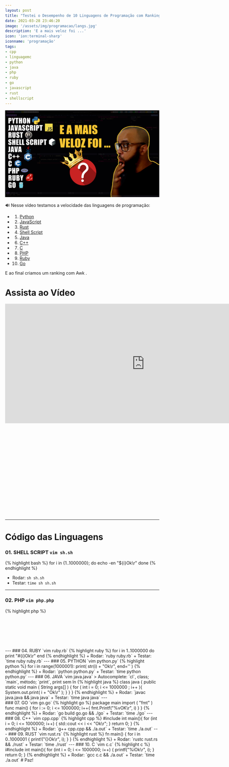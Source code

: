 ```yaml
---
layout: post
title: "Testei o Desempenho de 10 Linguagens de Programação com Ranking"
date: 2021-03-28 23:46:20
image: '/assets/img/programacao/langs.jpg'
description: 'E a mais veloz foi ...'
icon: 'ion:terminal-sharp'
iconname: 'programação'
tags:
- cpp
- linguagemc
- python
- java
- php
- ruby
- go
- javascript
- rust
- shellscript
---
```


![Testei o Desempenho de 10 Linguagens de Programação com Ranking](/assets/img/programacao/langs.jpg)

🔊 Nesse vídeo testamos a velocidade das linguagens de programação:

+ 01. [Python](https://terminalroot.com.br/tags#python)
+ 02. [JavaScript](https://terminalroot.com.br/tags#javascript)
+ 03. [Rust](https://terminalroot.com.br/tags#rust)
+ 04. [Shell Script](https://terminalroot.com.br/shell)
+ 05. [Java](https://terminalroot.com.br/tags#java)
+ 06. [C++](https://terminalroot.com.br/cpp) 
+ 07. [C](https://terminalroot.com.br/tags#linguagemc)
+ 08. [PHP](https://terminalroot.com.br/php)
+ 09. [Ruby](https://terminalroot.com.br/tags#ruby)
+ 10. [Go](https://terminalroot.com.br/tags#go)

E ao final criamos um ranking com Awk .

# Assista ao Vídeo
<iframe width="910" height="390" src="https://www.youtube.com/embed/spLIBqiv2Og" frameborder="0" allow="accelerometer; autoplay; encrypted-media; gyroscope; picture-in-picture" allowfullscreen></iframe>

<!-- QUADRADO -->
<script async src="//pagead2.googlesyndication.com/pagead/js/adsbygoogle.js"></script>
<ins class="adsbygoogle"
style="display:inline-block;width:336px;height:280px"
data-ad-client="ca-pub-2838251107855362"
data-ad-slot="5351066970"></ins>
<script>
(adsbygoogle = window.adsbygoogle || []).push({});
</script>

---

# Código das Linguagens

### 01. SHELL SCRIPT `vim sh.sh`
{% highlight bash %}
for i in {1..1000000};
  do
    echo -en "${i}Ok\r"
done
{% endhighlight %}
+ Rodar: `sh sh.sh`
+ Testar: `time sh sh.sh`


---

### 02. PHP `vim php.php`
{% highlight php %}
<?php

for( $i = 0; $i <= 1000000; $i++ ){
  echo "{$i}Ok\r";
}
{% endhighlight %}
+ Rodar: `php php.php`
+ Testar: `time php php.php`

---

### 03. JAVASCRIPT `vim js.js`
{% highlight js %}
for( var i = 0; i <= 1000000; i++ ){
  process.stdout.write( i + "Ok\r");
}
{% endhighlight %}
+ Rodar: `node js.js`
+ Testar: `time node js.js`

<!-- MINI ANÚNCIO -->
<script async src="//pagead2.googlesyndication.com/pagead/js/adsbygoogle.js"></script>
<!-- Games Root -->
<ins class="adsbygoogle"
style="display:inline-block;width:730px;height:95px"
data-ad-client="ca-pub-2838251107855362"
data-ad-slot="5351066970"></ins>
<script>
(adsbygoogle = window.adsbygoogle || []).push({});
</script>

---

### 04. RUBY `vim ruby.rb`
{% highlight ruby %}
for i in 1..1000000 do
 print "#{i}Ok\r"
end
{% endhighlight %}
+ Rodar: `ruby ruby.rb`
+ Testar: `time ruby ruby.rb`

---

### 05. PYTHON `vim python.py`
{% highlight python %}
for i in range(1000001):
    print( str(i) + "Ok\r", end='' )
{% endhighlight %}
+ Rodar: `python python.py`
+ Testar: `time python python.py`

---

### 06. JAVA `vim java.java`
> Autocomplete: `cl<tab>`, class; `main<tab>`, método; `print<tab>`, print sem ln
{% highlight java %}
class java {
  public static void main ( String args[] ) {
    for ( int i = 0; i <= 1000000 ; i++ ){
      System.out.print( i + "Ok\r" );
    }  
  }
}
{% endhighlight %}
+ Rodar: `javac java.java && java java`
+ Testar: `time java java`

---

<!-- RETANGULO LARGO 2 -->
<script async src="//pagead2.googlesyndication.com/pagead/js/adsbygoogle.js"></script>
<ins class="adsbygoogle"
style="display:block; text-align:center;"
data-ad-layout="in-article"
data-ad-format="fluid"
data-ad-client="ca-pub-2838251107855362"
data-ad-slot="8549252987"></ins>
<script>
(adsbygoogle = window.adsbygoogle || []).push({});
</script>

### 07. GO `vim go.go`
{% highlight go %}
package main
import (
  "fmt"
)

func main() {
  for i := 0; i <= 1000000; i++{
    fmt.Printf("%vOK\r", i)
  }
  
}
{% endhighlight %}
+ Rodar: `go build go.go && ./go`
+ Testar: `time ./go`

---

### 08. C++ `vim cpp.cpp`
{% highlight cpp %}
#include <iostream>

int main(){
  for (int i = 0; i <= 1000000; i++) {
   std::cout << i << "Ok\r"; 
  }
  return 0;
}
{% endhighlight %}
+ Rodar: `g++ cpp.cpp && ./a.out`
+ Testar: `time ./a.out`

---

### 09. RUST `vim rust.rs`
{% highlight rust %}
fn main() {
 for i in 0..1000001 {
    print!("{}Ok\r", i);
 }
}
{% endhighlight %}
+ Rodar: `rustc rust.rs && ./rust`
+ Testar: `time ./rust`

---

### 10. C `vim c.c`
{% highlight c %}
i#include <stdio.h>

int main(){
  for (int i = 0; i <= 1000000; i++) {
    printf("%iOk\r", i);
  }
  return 0;
}
{% endhighlight %}
+ Rodar: `gcc c.c && ./a.out`
+ Testar: `time ./a.out`

# Paz!

